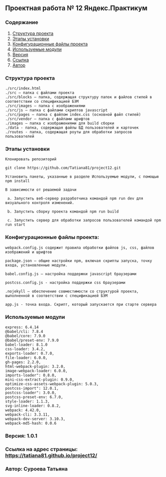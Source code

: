 ## Проектная работа № 12 Яндекс.Практикум

### Содержание
1. [Структура проекта](#structure)
2. [Этапы установки](#install)
3. [Конфигурационные файлы проекта](#config)
4. [Используемые модули](#modules)
5. [Версия](#version)
6. [Ссылка](#link)
7. [Автор](#author)


<a name='#structure'></a>
### Структура проекта
    ./src/index.html
    ./src – папка с файлами проекта
    ./src/blocks – папка, содержащая структуру папок и файлов стилей в соответствии со спецификацией БЭМ
    ./src/images – папка с изображениями
    ./src/js – папка с файлами скриптов javascript
    ./src/pages – папка с файлом index.css (основной файл стилей)
    ./src/vendor – папка с файлами шрифтов
    ./images – папка с изображениями для build сборки
    ./data - папка, содержащая файлы БД пользователей и карточек
    ./routes - папка, содержащая роуты для обработки запросов пользователей


<a name='#install'></a>
### Этапы установки
    Клонировать репозиторий

    git clone https://github.com/Tatiana81/project12.git

    Установить пакеты, указанные в разделе Используемые модули, с помощью npm install

    В зависимости от решаемой задачи

     a. Запустить веб-сервер разработчика командой npm run dev для визуального контроля изменений.

     b. Запустить сборку проекта командой npm run build

     c. Запустить сервер для обработки запросов пользователей командой npm run start

<a name='config'></a>
### Конфигурационные файлы проекта:
    webpack.config.js содержит правила обработки файлов js, css, файлов изображений и шрифтов

    package.json – общие настройки npm, включая скрипты запуска, точку входа, установленные модули.

    babel.config.js – настройка поддержки javascript браузерами

    postcss.config.js - настройка поддержки css браузерами

    .nojekyll – обеспечение совместимости со структурой проекта, выполненной в соответствии с спецификацией БЭМ

    app.js - точка входа. Скрипт, который запускается при старте сервера


<a name='modules'></a>
### Используемые модули
    express: 6.4.14
    @babel/cli: 7.8.4
    @babel/core: 7.9.0
    @babel/preset-env: 7.9.0
    babel-loader: 8.1.0
    css-loader: 3.4.2, 
    exports-loader: 0.7.0, 
    file-loader: 6.0.0, 
    gh-pages: 2.2.0, 
    html-webpack-plugin: 3.2.0, 
    image-webpack-loader: 6.0.0, 
    imports-loader": 0.8.0, 
    mini-css-extract-plugin: 0.9.0, 
    optimize-css-assets-webpack-plugin: 5.0.3, 
    postcss-import": 12.0.1, 
    postcss-loader": 3.0.0, 
    postcss-preset-env: 6.7.0, 
    style-loader: 1.1.3, 
    svg-inline-loader: 0.8.2, 
    webpack: 4.42.0, 
    webpack-cli: 3.3.11, 
    webpack-dev-server: 3.10.3, 
    webpack-md5-hash: 0.0.6

<a name='version'></a>
### Версия: 1.0.1

<a name='link'></a>
### Ссылка на адрес страницы: https://tatiana81.github.io/project12/

<a name='author'></a>
### Автор: Суроева Татьяна
